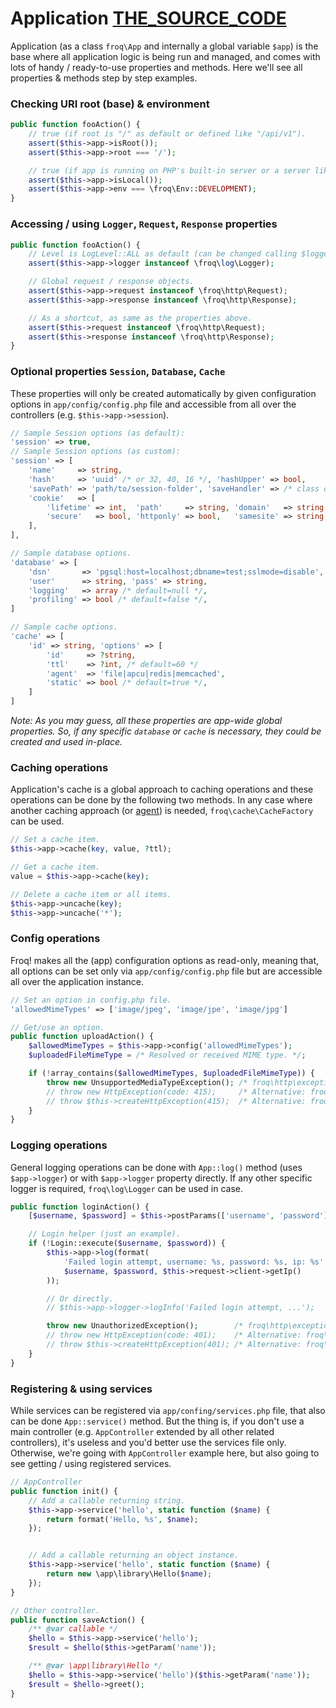 # Application [THE_SOURCE_CODE](//github.com/froq/froq/blob/master/src/App.php)

Application (as a class `froq\App` and internally a global variable `$app`) is the base where all application logic is being run and managed, and comes with lots of handy / ready-to-use properties and methods. Here we'll see all properties & methods step by step examples.

### Checking URI root (base) & environment

```php
public function fooAction() {
    // true (if root is "/" as default or defined like "/api/v1").
    assert($this->app->isRoot());
    assert($this->app->root === '/');

    // true (if app is running on PHP's built-in server or a server like "foo.local").
    assert($this->app->isLocal());
    assert($this->app->env === \froq\Env::DEVELOPMENT);
}
```

### Accessing / using `Logger`, `Request`, `Response` properties

```php
public function fooAction() {
    // Level is LogLevel::ALL as default (can be changed calling $logger->setLevel()).
    assert($this->app->logger instanceof \froq\log\Logger);

    // Global request / response objects.
    assert($this->app->request instanceof \froq\http\Request);
    assert($this->app->response instanceof \froq\http\Response);

    // As a shortcut, as same as the properties above.
    assert($this->request instanceof \froq\http\Request);
    assert($this->response instanceof \froq\http\Response);
}
```

### Optional properties `Session`, `Database`, `Cache`

These properties will only be created automatically by given configuration options in `app/config/config.php` file and accessible from all over the controllers (e.g. `$this->app->session`).

```php
// Sample Session options (as default):
'session' => true,
// Sample Session options (as custom):
'session' => [
    'name'     => string,
    'hash'     => 'uuid' /* or 32, 40, 16 */, 'hashUpper' => bool,
    'savePath' => 'path/to/session-folder', 'saveHandler' => /* class or [class, class-file] */,
    'cookie'   => [
        'lifetime' => int,  'path'     => string, 'domain'   => string,
        'secure'   => bool, 'httponly' => bool,   'samesite' => string,
    ],
],

// Sample database options.
'database' => [
    'dsn'       => 'pgsql:host=localhost;dbname=test;sslmode=disable',
    'user'      => string, 'pass' => string,
    'logging'   => array /* default=null */,
    'profiling' => bool /* default=false */,
]

// Sample cache options.
'cache' => [
    'id' => string, 'options' => [
        'id'     => ?string,
        'ttl'    => ?int, /* default=60 */
        'agent'  => 'file|apcu|redis|memcached',
        'static' => bool /* default=true */,
    ]
]
```

*Note: As you may guess, all these properties are app-wide global properties. So, if any specific `database` or `cache` is necessary, they could be created and used in-place.*

### Caching operations

Application's cache is a global approach to caching operations and these operations can be done by the following two methods. In any case where another caching approach (or [agent](//github.com/froq/froq-cache/tree/master/src/agent)) is needed, `froq\cache\CacheFactory` can be used.

```php
// Set a cache item.
$this->app->cache(key, value, ?ttl);

// Get a cache item.
value = $this->app->cache(key);

// Delete a cache item or all items.
$this->app->uncache(key);
$this->app->uncache('*');
```

### Config operations

Froq! makes all the (app) configuration options as read-only, meaning that, all options can be set only via `app/config/config.php` file but are accessible all over the application instance.

```php
// Set an option in config.php file.
'allowedMimeTypes' => ['image/jpeg', 'image/jpe', 'image/jpg']

// Get/use an option.
public function uploadAction() {
    $allowedMimeTypes = $this->app->config('allowedMimeTypes');
    $uploadedFileMimeType = /* Resolved or received MIME type. */;

    if (!array_contains($allowedMimeTypes, $uploadedFileMimeType)) {
        throw new UnsupportedMediaTypeException(); /* froq\http\exception\client */
        // throw new HttpException(code: 415);     /* Alternative: froq\http */
        // throw $this->createHttpException(415);  /* Alternative: froq\app\Controller. */
    }
}
```

### Logging operations

General logging operations can be done with `App::log()` method (uses `$app->logger`) or with `$app->logger` property directly. If any other specific logger is required, `froq\log\Logger` can be used in case.

```php
public function loginAction() {
    [$username, $password] = $this->postParams(['username', 'password']);

    // Login helper (just an example).
    if (!Login::execute($username, $password)) {
        $this->app->log(format(
            'Failed login attempt, username: %s, password: %s, ip: %s',
            $username, $password, $this->request->client->getIp()
        ));

        // Or directly.
        // $this->app->logger->logInfo('Failed login attempt, ...');

        throw new UnauthorizedException();        /* froq\http\exception\client */
        // throw new HttpException(code: 401);    /* Alternative: froq\http */
        // throw $this->createHttpException(401); /* Alternative: froq\app\Controller. */
    }
}
```

### Registering & using services

While services can be registered via `app/confing/services.php` file, that also can be done `App::service()` method. But the thing is, if you don't use a main controller (e.g. `AppController` extended by all other related controllers), it's useless and you'd better use the services file only. Otherwise, we're going with `AppController` example here, but also going to see getting / using registered services.

```php
// AppController
public function init() {
    // Add a callable returning string.
    $this->app->service('hello', static function ($name) {
        return format('Hello, %s', $name);
    });


    // Add a callable returning an object instance.
    $this->app->service('hello', static function ($name) {
        return new \app\library\Hello($name);
    });
}

// Other controller.
public function saveAction() {
    /** @var callable */
    $hello = $this->app->service('hello');
    $result = $hello($this->getParam('name'));

    /** @var \app\library\Hello */
    $hello = $this->app->service('hello')($this->getParam('name'));
    $result = $hello->greet();
}
```

